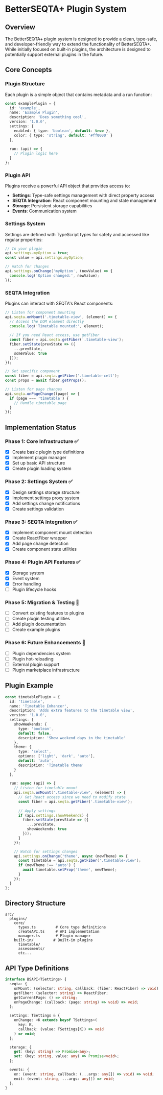 # BetterSEQTA+ Plugin System

## Overview
The BetterSEQTA+ plugin system is designed to provide a clean, type-safe, and developer-friendly way to extend the functionality of BetterSEQTA+. While initially focused on built-in plugins, the architecture is designed to potentially support external plugins in the future.

## Core Concepts

### Plugin Structure
Each plugin is a simple object that contains metadata and a run function:

```typescript
const examplePlugin = {
  id: 'example',
  name: 'Example Plugin',
  description: 'Does something cool',
  version: '1.0.0',
  settings: {
    enabled: { type: 'boolean', default: true },
    color: { type: 'string', default: '#ff0000' }
  },
  
  run: (api) => {
    // Plugin logic here
  }
};
```

### Plugin API
Plugins receive a powerful API object that provides access to:

- **Settings**: Type-safe settings management with direct property access
- **SEQTA Integration**: React component mounting and state management
- **Storage**: Persistent storage capabilities
- **Events**: Communication system

### Settings System
Settings are defined with TypeScript types for safety and accessed like regular properties:

```typescript
// In your plugin
api.settings.myOption = true;
const value = api.settings.myOption;

// Watch for changes
api.settings.onChange('myOption', (newValue) => {
  console.log('Option changed:', newValue);
});
```

### SEQTA Integration
Plugins can interact with SEQTA's React components:

```typescript
// Listen for component mounting
api.seqta.onMount('.timetable-view', (element) => {
  // Access the DOM element directly
  console.log('Timetable mounted:', element);
  
  // If you need React access, use getFiber
  const fiber = api.seqta.getFiber('.timetable-view');
  fiber.setState(prevState => ({
    ...prevState,
    someValue: true
  }));
});

// Get specific component
const fiber = api.seqta.getFiber('.timetable-cell');
const props = await fiber.getProps();

// Listen for page changes
api.seqta.onPageChange((page) => {
  if (page === 'timetable') {
    // Handle timetable page
  }
});
```

## Implementation Status

### Phase 1: Core Infrastructure ✅
- [x] Create basic plugin type definitions
- [x] Implement plugin manager
- [x] Set up basic API structure
- [x] Create plugin loading system

### Phase 2: Settings System ✅
- [x] Design settings storage structure
- [x] Implement settings proxy system
- [x] Add settings change notifications
- [x] Create settings validation

### Phase 3: SEQTA Integration ✅
- [x] Implement component mount detection
- [x] Create ReactFiber wrapper
- [x] Add page change detection
- [x] Create component state utilities

### Phase 4: Plugin API Features ✅
- [x] Storage system
- [x] Event system
- [x] Error handling
- [ ] Plugin lifecycle hooks

### Phase 5: Migration & Testing 🚧
- [ ] Convert existing features to plugins
- [ ] Create plugin testing utilities
- [ ] Add plugin documentation
- [ ] Create example plugins

### Phase 6: Future Enhancements 📝
- [ ] Plugin dependencies system
- [ ] Plugin hot-reloading
- [ ] External plugin support
- [ ] Plugin marketplace infrastructure

## Plugin Example

```typescript
const timetablePlugin = {
  id: 'timetable',
  name: 'Timetable Enhancer',
  description: 'Adds extra features to the timetable view',
  version: '1.0.0',
  settings: {
    showWeekends: {
      type: 'boolean',
      default: false,
      description: 'Show weekend days in the timetable'
    },
    theme: {
      type: 'select',
      options: ['light', 'dark', 'auto'],
      default: 'auto',
      description: 'Timetable theme'
    }
  },
  
  run: async (api) => {
    // Listen for timetable mount
    api.seqta.onMount('.timetable-view', (element) => {
      // Get React access since we need to modify state
      const fiber = api.seqta.getFiber('.timetable-view');
      
      // Apply settings
      if (api.settings.showWeekends) {
        fiber.setState(prevState => ({
          ...prevState,
          showWeekends: true
        }));
      }
    });

    // Watch for settings changes
    api.settings.onChange('theme', async (newTheme) => {
      const timetable = api.seqta.getFiber('.timetable-view');
      if (newTheme !== 'auto') {
        await timetable.setProp('theme', newTheme);
      }
    });
  }
};
```

## Directory Structure
```
src/
  plugins/
    core/
      types.ts         # Core type definitions
      createAPI.ts     # API implementation
      manager.ts       # Plugin manager
    built-in/         # Built-in plugins
      timetable/
      assessments/
      etc...
```

## API Type Definitions

```typescript
interface BSAPI<TSettings> {
  seqta: {
    onMount: (selector: string, callback: (fiber: ReactFiber) => void) => void;
    getFiber: (selector: string) => ReactFiber;
    getCurrentPage: () => string;
    onPageChange: (callback: (page: string) => void) => void;
  };

  settings: TSettings & {
    onChange: <K extends keyof TSettings>(
      key: K, 
      callback: (value: TSettings[K]) => void
    ) => void;
  };

  storage: {
    get: (key: string) => Promise<any>;
    set: (key: string, value: any) => Promise<void>;
  };

  events: {
    on: (event: string, callback: (...args: any[]) => void) => void;
    emit: (event: string, ...args: any[]) => void;
  };
}
```